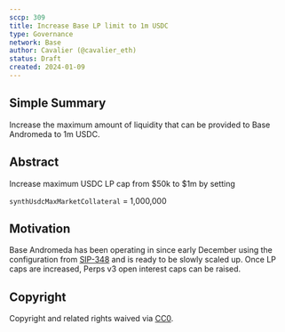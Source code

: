 ```yaml
---
sccp: 309
title: Increase Base LP limit to 1m USDC
type: Governance
network: Base
author: Cavalier (@cavalier_eth)
status: Draft
created: 2024-01-09
---
```


<!--You can leave these HTML comments in your merged SCCP and delete the visible duplicate text guides, they will not appear and may be helpful to refer to if you edit it again. This is the suggested template for new SCCPs. Note that an SCCP number will be assigned by an editor. When opening a pull request to submit your SCCP, please use an abbreviated title in the filename, `sccp-draft_title_abbrev.md`. The title should be 44 characters or less.-->

## Simple Summary

<!--"If you can't explain it simply, you don't understand it well enough." Provide a simplified and layman-accessible explanation of the SCCP.-->

Increase the maximum amount of liquidity that can be provided to Base Andromeda to 1m USDC.

## Abstract

<!--A short (~200 word) description of the variable change proposed.-->
Increase maximum USDC LP cap from $50k to $1m by setting

`synthUsdcMaxMarketCollateral` = 1,000,000


## Motivation

<!--The motivation is critical for SCCPs that want to update variables within Synthetix. It should clearly explain why the existing variable is not incentive aligned. SCCP submissions without sufficient motivation may be rejected outright.-->

Base Andromeda has been operating in since early December using the configuration from [SIP-348](https://sips.synthetix.io/sips/sip-348/) and is ready to be slowly scaled up. Once LP caps are increased, Perps v3 open interest caps can be raised.


## Copyright

Copyright and related rights waived via [CC0](https://creativecommons.org/publicdomain/zero/1.0/).
